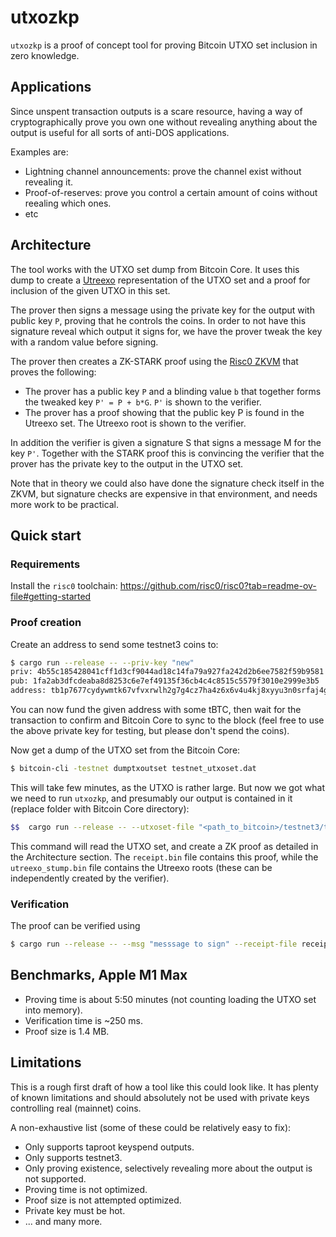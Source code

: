 # utxozkp
`utxozkp` is a proof of concept tool for proving Bitcoin UTXO set inclusion in
zero knowledge.

## Applications 
Since unspent transaction outputs is a scare resource, having a way of
cryptographically prove you own one without revealing anything about the output
is useful for all sorts of anti-DOS applications.

Examples are:
- Lightning channel announcements: prove the channel exist without revealing
  it.
- Proof-of-reserves: prove you control a certain amount of coins without
  reealing which ones.
- etc

## Architecture 
The tool works with the UTXO set dump from Bitcoin Core. It uses this dump to
create a [Utreexo](https://dci.mit.edu/utreexo) representation of the UTXO set
and a proof for inclusion of the given UTXO in this set.

The prover then signs a message using the private key for the output with
public key `P`, proving that he controls the coins. In order to not have this
signature reveal which output it signs for, we have the prover tweak the key
with a random value before signing.

The prover then creates a ZK-STARK proof using the [Risc0 ZKVM](https://github.com/risc0/risc0) 
that proves the following:

- The prover has a public key `P` and a blinding value `b` that together forms
  the tweaked key `P' = P + b*G`. `P'` is shown to the verifier.
- The prover has a proof showing that the public key P is found in the Utreexo
  set. The Utreexo root is shown to the verifier.

In addition the verifier is given a signature S that signs a message M for the
key `P'`. Together with the STARK proof this is convincing the verifier that
the prover has the private key to the output in the UTXO set.

Note that in theory we could also have done the signature check itself in the
ZKVM, but signature checks are expensive in that environment, and needs more
work to be practical.

## Quick start

### Requirements 
Install the `risc0` toolchain: https://github.com/risc0/risc0?tab=readme-ov-file#getting-started

### Proof creation
Create an address to send some testnet3 coins to:
```bash
$ cargo run --release -- --priv-key "new"
priv: 4b55c185428041cff1d3cf9044ad18c14fa79a927fa242d2b6ee7582f59b9581
pub: 1fa2ab3dfcdeaba8d8253c6e7ef49135f36cb4c4c8515c5579f3010e2999e3b5
address: tb1p7677cydywmtk67vfvxrwlh2g7g4cz7ha4z6x6v4u4kj8xyyu3n0srfaj4g
```

You can now fund the given address with some tBTC, then wait for the
transaction to confirm and Bitcoin Core to sync to the block (feel free to use
the above private key for testing, but please don't spend the coins).

Now get a dump of the UTXO set from the Bitcoin Core: 

```bash
$ bitcoin-cli -testnet dumptxoutset testnet_utxoset.dat
```

This will take few minutes, as the UTXO is rather large. But now we got what we
need to run `utxozkp`, and presumably our output is contained in it (replace
folder with Bitcoin Core directory):

```bash
$$  cargo run --release -- --utxoset-file "<path_to_bitcoin>/testnet3/testnet_utxoset.dat" --priv-key "4b55c185428041cff1d3cf9044ad18c14fa79a927fa242d2b6ee7582f59b9581" --msg "messsage to sign" --receipt-file receipt.bin --utreexo-file utreexo_stump.bin --prove
```

This command will read the UTXO set, and create a ZK proof as detailed in the
Architecture section. The `receipt.bin` file contains this proof, while the
`utreexo_stump.bin` file contains the Utreexo roots (these can be independently
created by the verifier).


### Verification
The proof can be verified using

```bash
$ cargo run --release -- --msg "messsage to sign" --receipt-file receipt.bin --utreexo-file utreexo_stump.bin 
```

## Benchmarks, Apple M1 Max
- Proving time is about 5:50 minutes (not counting loading the UTXO set into
  memory).
- Verification time is ~250 ms.
- Proof size is 1.4 MB.

## Limitations
This is a rough first draft of how a tool like this could look like. It has
plenty of known limitations and should absolutely not be used with private keys
controlling real (mainnet) coins.

A non-exhaustive list (some of these could be relatively easy to fix):

- Only supports taproot keyspend outputs.
- Only supports testnet3.
- Only proving existence, selectively revealing more about the output is not
  supported.
- Proving time is not optimized.
- Proof size is not attempted optimized.
- Private key must be hot.
- ... and many more.


